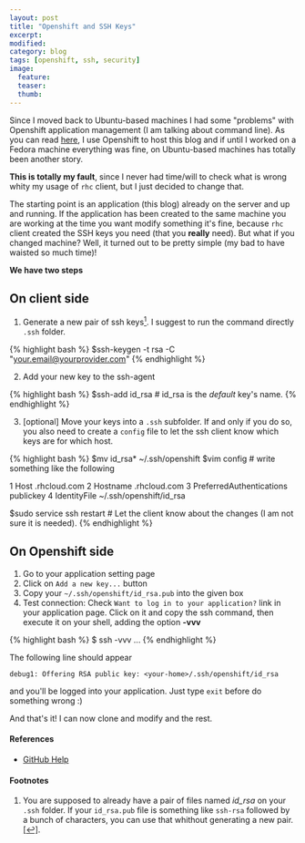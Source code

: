 ```yaml
---
layout: post
title: "Openshift and SSH Keys"
excerpt:
modified:
category: blog
tags: [openshift, ssh, security]
image:
  feature:
  teaser:
  thumb:
---
```


Since I moved back to Ubuntu-based machines I had some "problems" with Openshift application management (I am talking about command line).
As you can read [here](/blog/post/1/), I use Openshift to host this blog and if until I worked on a Fedora machine everything was fine, on Ubuntu-based machines has totally been another story.

**This is totally my fault**, since I never had time/will to check what is wrong whity my usage of `rhc` client, but I just decided to change that.

The starting point is an application (this blog) already on the server and up and running. If the application has been created to the same machine you are working at the time you want modify something it's fine, because `rhc` client created the SSH keys you need (that you **really** need). But what if you changed machine? Well, it turned out to be pretty simple (my bad to have waisted so much time)!

**We have two steps**

## On client side

1. Generate a new pair of ssh keys<a rel="nofollow" href="#footnote1" id="ref_footnote1"><sup>1</sup></a>. I suggest to run the command directly `.ssh` folder.

{% highlight bash %}
$ssh-keygen -t rsa -C "your.email@yourprovider.com"
{% endhighlight %}

2. Add your new key to the ssh-agent

{% highlight bash %}
$ssh-add id_rsa  # id_rsa is the *default* key's name.
{% endhighlight %}

3. [optional] Move your keys into a `.ssh` subfolder. If and only if you do so, you also need to create a `config` file to let the ssh client know which keys are for which host.

{% highlight bash %}
$mv id_rsa* ~/.ssh/openshift
$vim config  # write something like the following

1 Host <application-name>.rhcloud.com
2     Hostname <application-name>.rhcloud.com
3     PreferredAuthentications publickey
4     IdentityFile ~/.ssh/openshift/id_rsa

$sudo service ssh restart  # Let the client know about the changes (I am not sure it is needed).
{% endhighlight %}

## On Openshift side

1. Go to your application setting page
2. Click on `Add a new key...` button
3. Copy your `~/.ssh/openshift/id_rsa.pub` into the given box
4. Test connection: Check `Want to log in to your application?` link in your application page. Click on it and copy the ssh command, then execute it on your shell, adding the option **-vvv**

{% highlight bash %}
$ ssh -vvv ...
{% endhighlight %}

The following line should appear

    debug1: Offering RSA public key: <your-home>/.ssh/openshift/id_rsa

and you'll be logged into your application. Just type `exit` before do something wrong :)

And that's it! I can now clone and modify and the rest.


#### References

* [GitHub Help](https://help.github.com/articles/generating-ssh-keys)

#### Footnotes
1. You are supposed to already have a pair of files named *id_rsa* on your `.ssh` folder. If your `id_rsa.pub` file is something like `ssh-rsa` followed by a bunch of characters, you can use that whithout generating a new pair.<a rel="nofollow" href="#ref_footnote1" id="footnote1">[↩]</a>.
